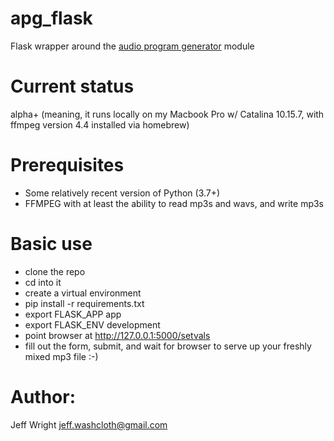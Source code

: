 # apg_flask
Flask wrapper around the [audio program generator](https://github.com/jeffwright13/audio_program_generator) module

# Current status
alpha+ (meaning, it runs locally on my Macbook Pro w/ Catalina 10.15.7,
 with ffmpeg version 4.4 installed via homebrew)

# Prerequisites
* Some relatively recent version of Python (3.7+)
* FFMPEG with at least the ability to read mp3s and wavs, and write mp3s

# Basic use
* clone the repo
* cd into it
* create a virtual environment
* pip install -r requirements.txt
* export FLASK_APP app
* export FLASK_ENV development
* point browser at http://127.0.0.1:5000/setvals
* fill out the form, submit, and wait for browser to serve up your freshly mixed mp3 file :-)

# Author:
Jeff Wright <jeff.washcloth@gmail.com>
